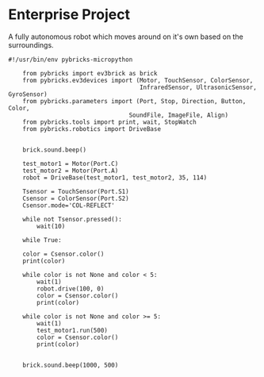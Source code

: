 # Enterprise Project

A fully autonomous robot which moves around on it's own based on the surroundings.

    #!/usr/bin/env pybricks-micropython

        from pybricks import ev3brick as brick
        from pybricks.ev3devices import (Motor, TouchSensor, ColorSensor,
                                         InfraredSensor, UltrasonicSensor, GyroSensor)
        from pybricks.parameters import (Port, Stop, Direction, Button, Color,
                                      SoundFile, ImageFile, Align)
        from pybricks.tools import print, wait, StopWatch
        from pybricks.robotics import DriveBase


        brick.sound.beep()

        test_motor1 = Motor(Port.C)
        test_motor2 = Motor(Port.A)
        robot = DriveBase(test_motor1, test_motor2, 35, 114)

        Tsensor = TouchSensor(Port.S1)
        Csensor = ColorSensor(Port.S2)
        Csensor.mode='COL-REFLECT'

        while not Tsensor.pressed():
            wait(10)

        while True:

        color = Csensor.color()
        print(color) 

        while color is not None and color < 5:
            wait(1)
            robot.drive(100, 0)
            color = Csensor.color()
            print(color) 

        while color is not None and color >= 5:
            wait(1)
            test_motor1.run(500)
            color = Csensor.color()
            print(color) 

        
        brick.sound.beep(1000, 500)

